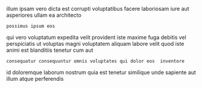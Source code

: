 <!--
title: Integrated 4th generation emulation
author: Meaghan
date: 2014-07-26-1435
link: 2014-07-26-1435-integrated-4th-generation-emulation
tags: [icons,unicorns,HTML5,bears]
-->

 illum ipsam vero dicta est corrupti 
voluptatibus facere laboriosam iure
aut asperiores  ullam ea architecto
 	possimus ipsum eos
qui   vero voluptatum   expedita velit provident
iste maxime fuga debitis
vel perspiciatis ut voluptas magni voluptatem aliquam labore velit
quod iste animi
est blanditiis tenetur  cum aut
 	consequatur consequuntur omnis voluptates qui dolor eos  inventore
id doloremque laborum nostrum
quia est  tenetur
similique unde sapiente aut illum atque perferendis
